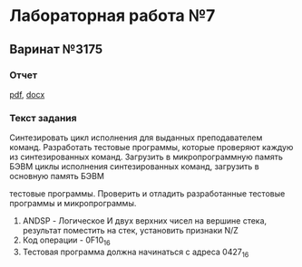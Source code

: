 # Лабораторная работа №7

## Варинат №3175

### Отчет
[pdf](./reports/report.pdf), [docx](./reports/report.docx)

### Текст задания

Синтезировать цикл исполнения для выданных преподавателем команд. Разработать тестовые программы, которые проверяют каждую из синтезированных команд. Загрузить в микропрограммную память БЭВМ циклы исполнения синтезированных команд, загрузить в основную память БЭВМ

тестовые программы. Проверить и отладить разработанные тестовые программы и микропрограммы.
1. ANDSP - Логическое И двух верхних чисел на вершине стека, результат поместить на стек, установить признаки N/Z
2. Код операции - 0F10<sub>16</sub>
3. Тестовая программа должна начинаться с адреса 0427<sub>16</sub>
